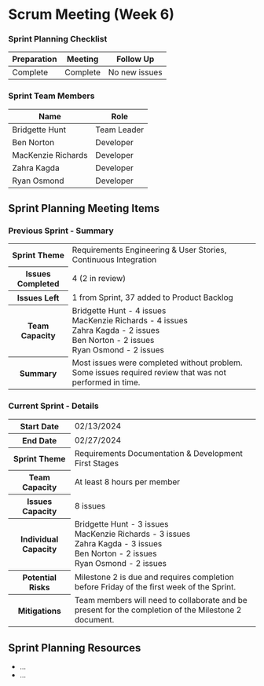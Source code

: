 # Scrum Meeting (Week 6)

### Sprint Planning Checklist
| Preparation | Meeting | Follow Up |
|-------------| --- | --- |
| Complete    | Complete | No new issues | 

### Sprint Team Members
| Name               | Role        |
|--------------------|-------------|
| Bridgette Hunt     | Team Leader |
| Ben Norton         | Developer   |
| MacKenzie Richards | Developer   |
| Zahra Kagda        | Developer   |
| Ryan Osmond        | Developer   |

## Sprint Planning Meeting Items

### Previous Sprint - Summary
<table>
  <tr>
    <th>Sprint Theme</th>
    <td>Requirements Engineering & User Stories, Continuous Integration</td>
  </tr>
  <tr>
    <th>Issues Completed</th>
    <td>4 (2 in review)</td>
  </tr>
  <tr>
    <th>Issues Left</th>
    <td>1 from Sprint, 37 added to Product Backlog</td>
  </tr>
  <tr>
    <th>Team Capacity</th>
    <td>
      Bridgette Hunt - 4 issues<br>
      MacKenzie Richards - 4 issues<br>
      Zahra Kagda - 2 issues<br>
      Ben Norton - 2 issues<br>
      Ryan Osmond - 2 issues
    </td>
  </tr>
  <tr>
    <th>Summary</th>
    <td>Most issues were completed without problem. Some issues required review that was not performed in time.</td>
  </tr>
</table>

### Current Sprint - Details
<table>
  <tr>
    <th>Start Date</th>
    <td>02/13/2024</td>
  </tr>
  <tr>
    <th>End Date</th>
    <td>02/27/2024</td>
  </tr>
  <tr>
    <th>Sprint Theme</th>
    <td>Requirements Documentation & Development First Stages</td>
  </tr>
  <tr>
    <th>Team Capacity</th>
    <td>At least 8 hours per member</td>
  </tr>
  <tr>
    <th>Issues Capacity</th>
    <td>8 issues</td>
  </tr>
  <tr>
    <th>Individual Capacity</th>
    <td>
      Bridgette Hunt - 3 issues<br>
      MacKenzie Richards - 3 issues<br>
      Zahra Kagda - 3 issues<br>
      Ben Norton - 2 issues<br>
      Ryan Osmond - 2 issues
    </td>
  </tr>
  <tr>
    <th>Potential Risks</th>
    <td>Milestone 2 is due and requires completion before Friday of the first week of the Sprint.</td>
  </tr>
  <tr>
    <th>Mitigations</th>
    <td>Team members will need to collaborate and be present for the completion of the Milestone 2 document.</td>
  </tr>
</table>

## Sprint Planning Resources
- ...
- ...
